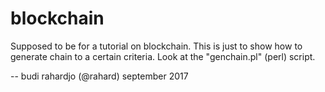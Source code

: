 # blockchain
Supposed to be for a tutorial on blockchain.
This is just to show how to generate chain to a certain criteria.
Look at the "genchain.pl" (perl) script.

-- budi rahardjo (@rahard)
september 2017
